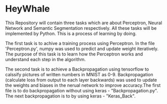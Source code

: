 # HeyWhale
This Repository will contain three tasks which are about Perceptron, Neural Network and Semantic Segmentation respectively. All these tasks will be implemented by Python. This is a process of learning by doing.

The first task is to achive a training process using Perceptron. In the file 'Perceptron.py', numpy was used to predict and update weight iteratively. The purpose of this task is to learn how the Perceptron works and understand each step in the algorithm.

The second task is to achieve a Backpropagation using tensorflow to calssify pictures of written numbers in MNIST as 0-9. Backpropagation (calculate loss from output to each layer backwards) was used to update the weights and biases in the nerual network to improve accuracy.The first file is to do backpropagation without using keras - "Backpropagation.py". The next backpropagation is to by using keras - "Keras_Back".

